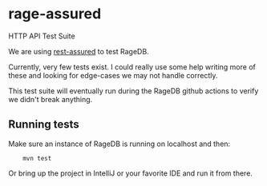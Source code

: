 # rage-assured
HTTP API Test Suite

We are using [rest-assured](https://rest-assured.io/) to test RageDB.

Currently, very few tests exist. I could really use some help writing more of these and looking for edge-cases we may not handle correctly.

This test suite will eventually run during the RageDB github actions to verify we didn't break anything.

## Running tests

Make sure an instance of RageDB is running on localhost and then:

        mvn test

Or bring up the project in IntelliJ or your favorite IDE and run it from there.